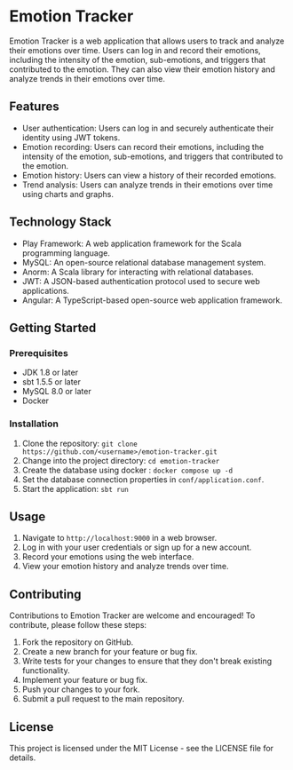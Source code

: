 # Emotion Tracker

Emotion Tracker is a web application that allows users to track and analyze their emotions over time. Users can log in and record their emotions, including the intensity of the emotion, sub-emotions, and triggers that contributed to the emotion. They can also view their emotion history and analyze trends in their emotions over time.

## Features

- User authentication: Users can log in and securely authenticate their identity using JWT tokens.
- Emotion recording: Users can record their emotions, including the intensity of the emotion, sub-emotions, and triggers that contributed to the emotion.
- Emotion history: Users can view a history of their recorded emotions.
- Trend analysis: Users can analyze trends in their emotions over time using charts and graphs.

## Technology Stack

- Play Framework: A web application framework for the Scala programming language.
- MySQL: An open-source relational database management system.
- Anorm: A Scala library for interacting with relational databases.
- JWT: A JSON-based authentication protocol used to secure web applications.
- Angular: A TypeScript-based open-source web application framework.

## Getting Started

### Prerequisites

- JDK 1.8 or later
- sbt 1.5.5 or later
- MySQL 8.0 or later
- Docker

### Installation

1. Clone the repository: `git clone https://github.com/<username>/emotion-tracker.git`
2. Change into the project directory: `cd emotion-tracker`
3. Create the database using docker : `docker compose up -d`
4. Set the database connection properties in `conf/application.conf`.
5. Start the application: `sbt run`

## Usage

1. Navigate to `http://localhost:9000` in a web browser.
2. Log in with your user credentials or sign up for a new account.
3. Record your emotions using the web interface.
4. View your emotion history and analyze trends over time.

## Contributing

Contributions to Emotion Tracker are welcome and encouraged! To contribute, please follow these steps:

1. Fork the repository on GitHub.
2. Create a new branch for your feature or bug fix.
3. Write tests for your changes to ensure that they don't break existing functionality.
4. Implement your feature or bug fix.
5. Push your changes to your fork.
6. Submit a pull request to the main repository.

## License

This project is licensed under the MIT License - see the LICENSE file for details.
